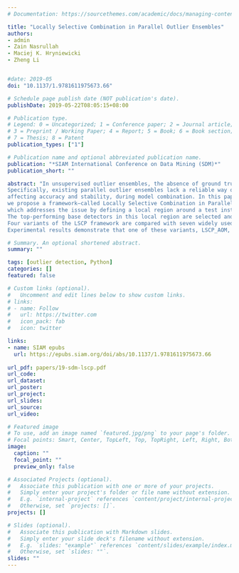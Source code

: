 ```yaml
---
# Documentation: https://sourcethemes.com/academic/docs/managing-content/

title: "Locally Selective Combination in Parallel Outlier Ensembles"
authors: 
- admin
- Zain Nasrullah
- Maciej K. Hryniewicki
- Zheng Li


#date: 2019-05
doi: "10.1137/1.9781611975673.66"

# Schedule page publish date (NOT publication's date).
publishDate: 2019-05-22T08:05:15+08:00

# Publication type.
# Legend: 0 = Uncategorized; 1 = Conference paper; 2 = Journal article;
# 3 = Preprint / Working Paper; 4 = Report; 5 = Book; 6 = Book section;
# 7 = Thesis; 8 = Patent
publication_types: ["1"]

# Publication name and optional abbreviated publication name.
publication: "*SIAM International Conference on Data Mining (SDM)*"
publication_short: ""

abstract: "In unsupervised outlier ensembles, the absence of ground truth makes the combination of base outlier detectors a challenging task. 
Specifically, existing parallel outlier ensembles lack a reliable way of selecting competent base detectors, 
affecting accuracy and stability, during model combination. In this paper, 
we propose a framework—called Locally Selective Combination in Parallel Outlier Ensembles (LSCP)--
which addresses the issue by defining a local region around a test instance using the consensus of its nearest neighbors in randomly selected feature subspaces. 
The top-performing base detectors in this local region are selected and combined as the model's final output. 
Four variants of the LSCP framework are compared with seven widely used parallel frameworks. 
Experimental results demonstrate that one of these variants, LSCP_AOM, consistently outperforms baselines on the majority of twenty real-world datasets."

# Summary. An optional shortened abstract.
summary: ""

tags: [outlier detection, Python]
categories: []
featured: false

# Custom links (optional).
#   Uncomment and edit lines below to show custom links.
# links:
# - name: Follow
#   url: https://twitter.com
#   icon_pack: fab
#   icon: twitter

links:
- name: SIAM epubs
  url: https://epubs.siam.org/doi/abs/10.1137/1.9781611975673.66
  
url_pdf: papers/19-sdm-lscp.pdf
url_code:
url_dataset:
url_poster:
url_project: 
url_slides:
url_source: 
url_video:

# Featured image
# To use, add an image named `featured.jpg/png` to your page's folder. 
# Focal points: Smart, Center, TopLeft, Top, TopRight, Left, Right, BottomLeft, Bottom, BottomRight.
image:
  caption: ""
  focal_point: ""
  preview_only: false

# Associated Projects (optional).
#   Associate this publication with one or more of your projects.
#   Simply enter your project's folder or file name without extension.
#   E.g. `internal-project` references `content/project/internal-project/index.md`.
#   Otherwise, set `projects: []`.
projects: []

# Slides (optional).
#   Associate this publication with Markdown slides.
#   Simply enter your slide deck's filename without extension.
#   E.g. `slides: "example"` references `content/slides/example/index.md`.
#   Otherwise, set `slides: ""`.
slides: ""
---
```

